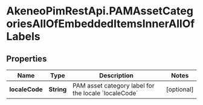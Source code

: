# AkeneoPimRestApi.PAMAssetCategoriesAllOfEmbeddedItemsInnerAllOfLabels

## Properties

Name | Type | Description | Notes
------------ | ------------- | ------------- | -------------
**localeCode** | **String** | PAM asset category label for the locale &#x60;localeCode&#x60; | [optional] 


